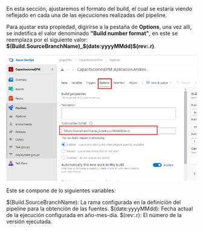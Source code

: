 En esta sección, ajustaremos el formato del build, el cual se estaría viendo reflejado en cada una de las ejecuciones realizadas del pipeline.

Para ajustar esta propiedad, digirirse a la pestaña de **Options**, una vez allí, se indetifica el valor denominado **"Build number format"**, en este se reemplaza por el siguiente valor: **$(Build.SourceBranchName)_$(date:yyyyMMdd)$(rev:.r)**.

![build-name-format](./img/build-name-format.png)

Este se compone de lo siguientes variables: 

$(Build.SourceBranchName): La rama configurada en la definición del pipeline para la obtención de las fuentes.
$(date:yyyyMMdd): Fecha actual de la ejecución configurada en año-mes-día.
$(rev:.r): El número de la versión ejecutada.